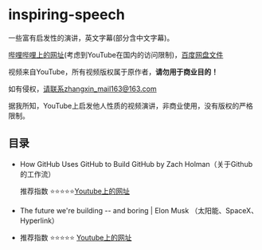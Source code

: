 # inspiring-speech
一些富有启发性的演讲，英文字幕(部分含中文字幕)。

[哔哩哔哩上的网址](http://space.bilibili.com/18307239)(考虑到YouTube在国内的访问限制)，[百度网盘文件](http://space.bilibili.com/18307239)

视频来自YouTube，所有视频版权属于原作者，**请勿用于商业目的！**

如有侵权，请联系zhangxin_mail163@163.com

据我所知，YouTube上启发他人性质的视频演讲，非商业使用，没有版权的严格限制。

## 目录

* How GitHub Uses GitHub to Build GitHub by Zach Holman（关于Github的工作流）

  推荐指数 :star::star::star::star::star:[Youtube上的网址](https://www.youtube.com/watch?v=qyz3jkOBbQY&t=838s)

* The future we're building -- and boring | Elon Musk （太阳能、SpaceX、Hyperlink）

* 推荐指数 :star::star::star::star::star:  [Youtube上的网址](https://www.youtube.com/watch?v=zIwLWfaAg-8&t=5s)









